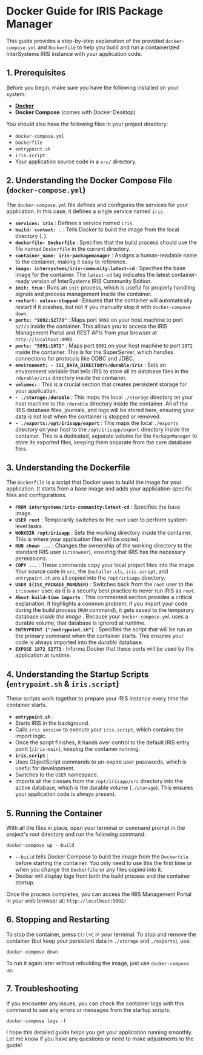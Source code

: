 # Docker Guide for IRIS Package Manager

This guide provides a step-by-step explanation of the provided `docker-compose.yml` and `Dockerfile` to help you build and run a containerized InterSystems IRIS instance with your application code.

## 1. Prerequisites

Before you begin, make sure you have the following installed on your system:

* [**Docker**](https://www.docker.com/get-started "null")
* **Docker Compose** (comes with Docker Desktop)

You should also have the following files in your project directory:

* `docker-compose.yml`
* `Dockerfile`
* `entrypoint.sh`
* `iris.script`
* Your application source code in a `src/` directory.

## 2. Understanding the Docker Compose File (`docker-compose.yml`)

The `docker-compose.yml` file defines and configures the services for your application. In this case, it defines a single service named `iris`.

* **`services: iris`** : Defines a service named `iris`.
* **`build: context: .`** : Tells Docker to build the image from the local directory (`.`).
* **`dockerfile: Dockerfile`** : Specifies that the build process should use the file named `Dockerfile` in the current directory.
* **`container_name: iris-packagemanager`** : Assigns a human-readable name to the container, making it easy to reference.
* **`image: intersystems/iris-community:latest-cd`** : Specifies the base image for the container. The `latest-cd` tag indicates the latest container-ready version of InterSystems IRIS Community Edition.
* **`init: true`** : Runs an `init` process, which is useful for properly handling signals and process management inside the container.
* **`restart: unless-stopped`** : Ensures that the container will automatically restart if it crashes, but not if you manually stop it with `docker-compose down`.
* **`ports: "9092:52773"`** : Maps port `9092` on your host machine to port `52773` inside the container. This allows you to access the IRIS Management Portal and REST APIs from your browser at `http://localhost:9092`.
* **`ports: "9091:1972"`** : Maps port `9091` on your host machine to port `1972` inside the container. This is for the SuperServer, which handles connections for protocols like ODBC and JDBC.
* **`environment: - ISC_DATA_DIRECTORY=/durable/iris`** : Sets an environment variable that tells IRIS to store all its database files in the `/durable/iris` directory inside the container.
* **`volumes:`** : This is a crucial section that creates persistent storage for your application.
* **`- ./storage:/durable`** : This maps the local `./storage` directory on your host machine to the `/durable` directory inside the container. All of the IRIS database files, journals, and logs will be stored here, ensuring your data is not lost when the container is stopped or removed.
* **`- ./exports:/opt/irisapp/export`** : This maps the local `./exports` directory on your host to the `/opt/irisapp/export` directory inside the container. This is a dedicated, separate volume for the `PackageManager` to store its exported files, keeping them separate from the core database files.

## 3. Understanding the Dockerfile

The `Dockerfile` is a script that Docker uses to build the image for your application. It starts from a base image and adds your application-specific files and configurations.

* **`FROM intersystems/iris-community:latest-cd`** : Specifies the base image.
* **`USER root`** : Temporarily switches to the `root` user to perform system-level tasks.
* **`WORKDIR /opt/irisapp`** : Sets the working directory inside the container. This is where your application files will be copied.
* **`RUN chown ...`** : Changes the ownership of the working directory to the standard IRIS user (`irisowner`), ensuring that IRIS has the necessary permissions.
* **`COPY ...`** : These commands copy your local project files into the image. Your source code in `src`, the `Installer.cls`, `iris.script`, and `entrypoint.sh` are all copied into the `/opt/irisapp` directory.
* **`USER ${ISC_PACKAGE_MGRUSER}`** : Switches back from the `root` user to the `irisowner` user, as it is a security best practice to never run IRIS as `root`.
* **`About build-time imports`** : This commented section provides a critical explanation. It highlights a common problem: if you import your code during the build process (`RUN` command), it gets saved to the temporary database  *inside the image* . Because your `docker-compose.yml` uses a durable volume, that database is ignored at runtime.
* **`ENTRYPOINT ["/entrypoint.sh"]`** : Specifies the script that will be run as the primary command when the container starts. This ensures your code is always imported into the *durable* database.
* **`EXPOSE 1972 52773`** : Informs Docker that these ports will be used by the application at runtime.

## 4. Understanding the Startup Scripts (`entrypoint.sh` & `iris.script`)

These scripts work together to prepare your IRIS instance every time the container starts.

* **`entrypoint.sh`** :
* Starts IRIS in the background.
* Calls `iris session` to execute your `iris.script`, which contains the import logic.
* Once the script finishes, it hands over control to the default IRIS entry point (`/iris-main`), keeping the container running.
* **`iris.script`** :
* Uses ObjectScript commands to un-expire user passwords, which is useful for development.
* Switches to the `USER` namespace.
* Imports all the classes from the `/opt/irisapp/src` directory into the active database, which is the durable volume (`./storage`). This ensures your application code is always present.

## 5. Running the Container

With all the files in place, open your terminal or command prompt in the project's root directory and run the following command:

```
docker-compose up --build

```

* `--build` tells Docker Compose to build the image from the `Dockerfile` before starting the container. You only need to use this the first time or when you change the `Dockerfile` or any files copied into it.
* Docker will display logs from both the build process and the container startup.

Once the process completes, you can access the IRIS Management Portal in your web browser at: `http://localhost:9092/`

## 6. Stopping and Restarting

To stop the container, press `Ctrl+C` in your terminal. To stop and remove the container (but keep your persistent data in `./storage` and `./exports`), use:

```
docker-compose down

```

To run it again later without rebuilding the image, just use `docker-compose up`.

## 7. Troubleshooting

If you encounter any issues, you can check the container logs with this command to see any errors or messages from the startup scripts:

```
docker-compose logs -f

```

I hope this detailed guide helps you get your application running smoothly. Let me know if you have any questions or need to make adjustments to the guide!
